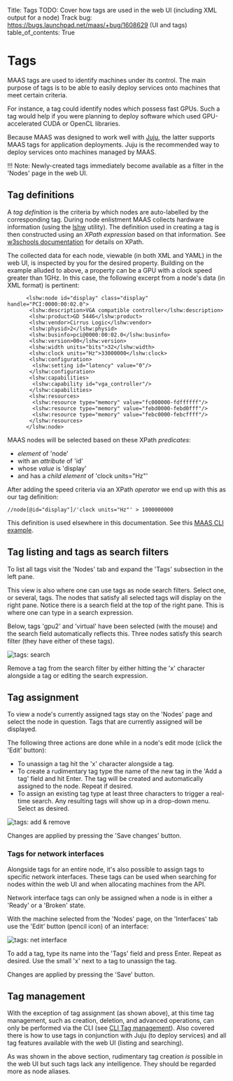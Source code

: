 Title: Tags
TODO:  Cover how tags are used in the web UI (including XML output for a node)
       Track bug: https://bugs.launchpad.net/maas/+bug/1608629 (UI and tags)
table_of_contents: True


# Tags

MAAS tags are used to identify machines under its control. The main purpose of
tags is to be able to easily deploy services onto machines that meet certain
criteria. 

For instance, a tag could identify nodes which possess fast GPUs. Such a tag
would help if you were planning to deploy software which used GPU-accelerated
CUDA or OpenCL libraries. 

Because MAAS was designed to work well with [Juju][about-juju], the latter
supports MAAS tags for application deployments. Juju is the recommended way to
deploy services onto machines managed by MAAS.

!!! Note: 
    Newly-created tags immediately become available as a filter in the
    'Nodes' page in the web UI. 


## Tag definitions

A *tag definition* is the criteria by which nodes are auto-labelled by the
corresponding tag. During node enlistment MAAS collects hardware information
(using the [lshw][upstream-lshw] utility). The definition used in creating a
tag is then constructed using an *XPath expression* based on that information.
See [w3schools documentation][upstream-w3schools] for details on XPath. 

The collected data for each node, viewable (in both XML and YAML) in the web
UI, is inspected by you for the desired property. Building on the example
alluded to above, a property can be a GPU with a clock speed greater than 1GHz.
In this case, the following excerpt from a node's data (in XML format) is
pertinent:

```nohighlight
      <lshw:node id="display" class="display" handle="PCI:0000:00:02.0">
       <lshw:description>VGA compatible controller</lshw:description>
       <lshw:product>GD 5446</lshw:product>
       <lshw:vendor>Cirrus Logic</lshw:vendor>
       <lshw:physid>2</lshw:physid>
       <lshw:businfo>pci@0000:00:02.0</lshw:businfo>
       <lshw:version>00</lshw:version>
       <lshw:width units="bits">32</lshw:width>
       <lshw:clock units="Hz">33000000</lshw:clock>
       <lshw:configuration>
        <lshw:setting id="latency" value="0"/>
       </lshw:configuration>
       <lshw:capabilities>
        <lshw:capability id="vga_controller"/>
       </lshw:capabilities>
       <lshw:resources>
        <lshw:resource type="memory" value="fc000000-fdffffff"/>
        <lshw:resource type="memory" value="febd0000-febd0fff"/>
        <lshw:resource type="memory" value="febc0000-febcffff"/>
       </lshw:resources>
      </lshw:node>
```

MAAS nodes will be selected based on these XPath *predicates*:

- *element* of 'node'
- with an *attribute* of 'id'
- whose *value* is 'display'
- and has a *child element* of 'clock units="Hz"'

After adding the speed criteria via an XPath *operator* we end up with this as
our tag definition:

```nohighlight
//node[@id="display"]/'clock units="Hz"' > 1000000000
```

This definition is used elsewhere in this documentation. See this
[MAAS CLI example][cli-example-tag-creation-and-auto-assignment].


## Tag listing and tags as search filters

To list all tags visit the 'Nodes' tab and expand the 'Tags' subsection in the
left pane.

This view is also where one can use tags as node search filters. Select one, or
several, tags. The nodes that satisfy all selected tags will display on the
right pane. Notice there is a search field at the top of the right pane. This
is where one can type in a search expression.

Below, tags 'gpu2' and 'virtual' have been selected (with the mouse) and the
search field automatically reflects this. Three nodes satisfy this search
filter (they have either of these tags).

![tags: search][img__2.2_tags-search]

Remove a tag from the search filter by either hitting the 'x' character
alongside a tag or editing the search expression.


## Tag assignment

To view a node's currently assigned tags stay on the 'Nodes' page and select
the node in question. Tags that are currently assigned will be displayed.

The following three actions are done while in a node's edit mode (click the
'Edit' button):

- To unassign a tag hit the 'x' character alongside a tag.
- To create a rudimentary tag type the name of the new tag in the 'Add a tag'
  field and hit Enter. The tag will be created and automatically assigned to the
  node. Repeat if desired.
- To assign an existing tag type at least three characters to trigger a
  real-time search. Any resulting tags will show up in a drop-down menu.
  Select as desired.

![tags: add & remove][img__2.2_tags-add-remove]

Changes are applied by pressing the 'Save changes' button.

### Tags for network interfaces

Alongside tags for an entire node, it's also possible to assign tags to
specific network interfaces. These tags can be used when searching for nodes
within the web UI and when allocating machines from the API. 

Network interface tags can only be assigned when a node is in either a 'Ready'
or a 'Broken' state.

With the machine selected from the 'Nodes' page, on the 'Interfaces' tab use
the 'Edit' button (pencil icon) of an interface:

![tags: net interface][img__tags-net-interface]

To add a tag, type its name into the 'Tags' field and press Enter. Repeat as
desired. Use the small 'x' next to a tag to unassign the tag.

Changes are applied by pressing the 'Save' button.


## Tag management

With the exception of tag assignment (as shown above), at this time tag
management, such as creation, deletion, and advanced operations, can only be
performed via the CLI (see [CLI Tag management][cli-tags]). Also covered there
is how to use tags in conjunction with Juju (to deploy services) and all tag
features available with the web UI (listing and searching).

As was shown in the above section, rudimentary tag creation *is* possible in the
web UI but such tags lack any intelligence. They should be regarded more as node
aliases.


<!-- LINKS -->

[about-juju]: https://jujucharms.com/docs/stable/about-juju.html
[upstream-lshw]: http://ezix.org/project/wiki/HardwareLiSter
[upstream-w3schools]: https://www.w3schools.com/xml/xpath_intro.asp
[cli-example-tag-creation-and-auto-assignment]: manage-cli-tags.md#tag-creation-and-auto-assignment
[cli-tags]: manage-cli-tags.md 

[img__2.2_tags-search]: ../media/nodes-tags__2.2_tags-filter.png
[img__2.2_tags-add-remove]: ../media/nodes-tags__2.2_tags-add_remove.png
[img__tags-net-interface]: ../media/nodes-tags__2.2_tags-net-interface.png
